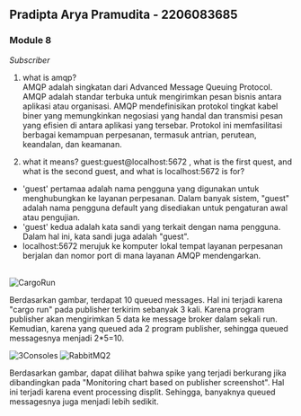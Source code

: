## Pradipta Arya Pramudita - 2206083685
### Module 8
*Subscriber*
1. what is amqp? <br> 
AMQP adalah singkatan dari Advanced Message Queuing Protocol. AMQP adalah standar terbuka untuk mengirimkan pesan bisnis antara aplikasi atau organisasi. AMQP mendefinisikan protokol tingkat kabel biner yang memungkinkan negosiasi yang handal dan transmisi pesan yang efisien di antara aplikasi yang tersebar. Protokol ini memfasilitasi berbagai kemampuan perpesanan, termasuk antrian, perutean, keandalan, dan keamanan. <br> 

2. what it means? guest:guest@localhost:5672 , what is the first quest, and what is the second guest, and what is localhost:5672 is for? 
- 'guest' pertamaa adalah nama pengguna yang digunakan untuk menghubungkan ke layanan perpesanan. Dalam banyak sistem, "guest" adalah nama pengguna default yang disediakan untuk pengaturan awal atau pengujian.
- 'guest' kedua adalah kata sandi yang terkait dengan nama pengguna. Dalam hal ini, kata sandi juga adalah "guest".
- localhost:5672 merujuk ke komputer lokal tempat layanan perpesanan berjalan dan nomor port di mana layanan AMQP mendengarkan.
<br> <br>

![CargoRun](https://media.discordapp.net/attachments/784424703447400489/1232331447876980807/image.png?ex=66291198&is=6627c018&hm=80f81cf62fbfab0ff3bd2f15f0c645114139e7a8b77f8e5eba72d1a5bd903d39&=&format=webp&quality=lossless&width=1250&height=671)

Berdasarkan gambar, terdapat 10 queued messages. Hal ini terjadi karena "cargo run" pada publisher terkirim sebanyak 3 kali. Karena program publisher akan mengirimkan 5 data ke message broker dalam sekali run. Kemudian, karena yang queued ada 2 program publisher, sehingga queued messagesnya menjadi 2*5=10.

![3Consoles](https://media.discordapp.net/attachments/784424703447400489/1232334124258295918/3console.png?ex=66291416&is=6627c296&hm=7381f727e5d52bce82bb6482992a8b65b41121d91f693a87eb823dc8fcace779&=&format=webp&quality=lossless&width=1255&height=671)
![RabbitMQ2](https://media.discordapp.net/attachments/784424703447400489/1232334124652564500/rabbitmqcargo.png?ex=66291416&is=6627c296&hm=4e3ee11c1e7109ec0ca91a42461787bdf9993167d9fdaffacb823f85c8ed480c&=&format=webp&quality=lossless&width=718&height=671)

Berdasarkan gambar, dapat dilihat bahwa spike yang terjadi berkurang jika dibandingkan pada "Monitoring chart based on publisher screenshot". Hal ini terjadi karena event processing displit. Sehingga, banyaknya queued messagesnya juga menjadi lebih sedikit.